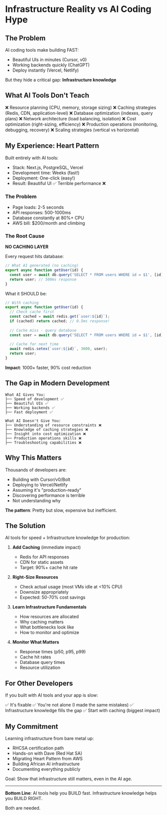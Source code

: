 # Infrastructure Reality vs AI Coding Hype

## The Problem

AI coding tools make building FAST:
- Beautiful UIs in minutes (Cursor, v0)
- Working backends quickly (ChatGPT)
- Deploy instantly (Vercel, Netlify)

But they hide a critical gap: **Infrastructure knowledge**

## What AI Tools Don't Teach

❌ Resource planning (CPU, memory, storage sizing)
❌ Caching strategies (Redis, CDN, application-level)
❌ Database optimization (indexes, query plans)
❌ Network architecture (load balancing, isolation)
❌ Cost optimization (right-sizing, efficiency)
❌ Production operations (monitoring, debugging, recovery)
❌ Scaling strategies (vertical vs horizontal)

## My Experience: Heart Pattern

Built entirely with AI tools:
- Stack: Next.js, PostgreSQL, Vercel
- Development time: Weeks (fast!)
- Deployment: One-click (easy!)
- Result: Beautiful UI ✅ Terrible performance ❌

### The Problem
- Page loads: 2-5 seconds
- API responses: 500-1000ms
- Database constantly at 80%+ CPU
- AWS bill: $200/month and climbing

### The Root Cause
**NO CACHING LAYER**

Every request hits database:
```javascript
// What AI generated (no caching)
export async function getUser(id) {
  const user = await db.query('SELECT * FROM users WHERE id = $1', [id]);
  return user; // 500ms response
}
```

What it SHOULD be:
```javascript
// With caching
export async function getUser(id) {
  // Check cache first
  const cached = await redis.get(`user:${id}`);
  if (cached) return cached; // 0.5ms response!
  
  // Cache miss - query database
  const user = await db.query('SELECT * FROM users WHERE id = $1', [id]);
  
  // Cache for next time
  await redis.setex(`user:${id}`, 3600, user);
  return user;
}
```

**Impact**: 1000× faster, 90% cost reduction

## The Gap in Modern Development
```
What AI Gives You:
├── Speed of development ✅
├── Beautiful UIs ✅
├── Working backends ✅
├── Fast deployment ✅

What AI Doesn't Give You:
├── Understanding of resource constraints ❌
├── Knowledge of caching strategies ❌
├── Insight into cost optimization ❌
├── Production operations skills ❌
├── Troubleshooting capabilities ❌
```

## Why This Matters

Thousands of developers are:
- Building with Cursor/v0/Bolt
- Deploying to Vercel/Netlify
- Assuming it's "production-ready"
- Discovering performance is terrible
- Not understanding why

**The pattern**: Pretty but slow, expensive but inefficient.

## The Solution

AI tools for speed + Infrastructure knowledge for production:

1. **Add Caching** (immediate impact)
   - Redis for API responses
   - CDN for static assets
   - Target: 90%+ cache hit rate

2. **Right-Size Resources**
   - Check actual usage (most VMs idle at <10% CPU)
   - Downsize appropriately
   - Expected: 50-70% cost savings

3. **Learn Infrastructure Fundamentals**
   - How resources are allocated
   - Why caching matters
   - What bottlenecks look like
   - How to monitor and optimize

4. **Monitor What Matters**
   - Response times (p50, p95, p99)
   - Cache hit rates
   - Database query times
   - Resource utilization

## For Other Developers

If you built with AI tools and your app is slow:

✅ It's fixable
✅ You're not alone (I made the same mistakes)
✅ Infrastructure knowledge fills the gap
✅ Start with caching (biggest impact)

## My Commitment

Learning infrastructure from bare metal up:
- RHCSA certification path
- Hands-on with Dave (Red Hat SA)
- Migrating Heart Pattern from AWS
- Building African AI infrastructure
- Documenting everything publicly

Goal: Show that infrastructure still matters, even in the AI age.

---

**Bottom Line**: AI tools help you BUILD fast. Infrastructure knowledge helps you BUILD RIGHT.

Both are needed.
